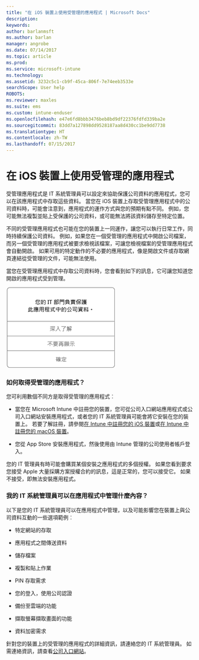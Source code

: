 ```yaml
---
title: "在 iOS 裝置上使用受管理的應用程式 | Microsoft Docs"
description: 
keywords: 
author: barlanmsft
ms.author: barlan
manager: angrobe
ms.date: 07/14/2017
ms.topic: article
ms.prod: 
ms.service: microsoft-intune
ms.technology: 
ms.assetid: 3232c5c1-cb9f-45ca-806f-7e74eeb3533e
searchScope: User help
ROBOTS: 
ms.reviewer: maxles
ms.suite: ems
ms.custom: intune-enduser
ms.openlocfilehash: e47e6fd8bbb3476beb8bd9df22376fdfd339ba2e
ms.sourcegitcommit: 83dd7a127898dd9528187aa8d430cc1be9dd7738
ms.translationtype: HT
ms.contentlocale: zh-TW
ms.lasthandoff: 07/15/2017
---
```

# <a name="use-managed-apps-on-your-ios-device"></a>在 iOS 裝置上使用受管理的應用程式

受管理應用程式是 IT 系統管理員可以設定來協助保護公司資料的應用程式，您可以在該應用程式中存取這些資料。 當您在 iOS 裝置上存取受管理應用程式中的公司資料時，可能會注意到，應用程式的運作方式與您的預期有點不同。 例如，您可能無法複製並貼上受保護的公司資料，或可能無法將該資料儲存至特定位置。

不同的受管理應用程式也可能在您的裝置上一同運作，讓您可以執行日常工作，同時持續保護公司資料。 例如，如果您在一個受管理的應用程式中開啟公司檔案，而另一個受管理的應用程式被要求檢視該檔案，可讓您檢視檔案的受管理應用程式會自動開啟。 如果可用的特定動作的不必要的應用程式，像是開啟文件或存取網頁連結從受管理的文件，可能無法使用。

當您在受管理應用程式中存取公司資料時，您會看到如下的訊息，它可讓您知道您開啟的應用程式受到管理。

![managed-apps-message-ios](./media/managed-apps-message.png)

### <a name="how-do-i-get-managed-apps"></a>如何取得受管理的應用程式？
您可利用數個不同方是取得受管理的應用程式︰

-   當您在 Microsoft Intune 中註冊您的裝置，您可從公司入口網站應用程式或公司入口網站安裝應用程式，或者您的 IT 系統管理員可能會將它安裝在您的裝置上。 若要了解註冊，請參閱[在 Intune 中註冊您的 iOS 裝置](enroll-your-device-in-intune-ios.md)或[在 Intune 中註冊您的 macOS 裝置](enroll-your-device-in-intune-macos.md)。

-   您從 App Store 安裝應用程式，然後使用由 Intune 管理的公司使用者帳戶登入。

您的 IT 管理員有時可能會購買某個安裝之應用程式的多個授權。 如果您看到要求您接受 Apple 大量採購方案授權合約的訊息，這是正常的，您可以接受它。 如果不接受，即無法安裝應用程式。

### <a name="what-can-my-it-admin-manage-in-an-app"></a>我的 IT 系統管理員可以在應用程式中管理什麼內容？
以下是您的 IT 系統管理員可以在應用程式中管理，以及可能影響您在裝置上與公司資料互動的一些選項範例︰

-   特定網站的存取

-   應用程式之間傳送資料

-   儲存檔案

-   複製和貼上作業

-   PIN 存取需求

-   您的登入，使用公司認證

-   備份至雲端的功能

-   擷取螢幕擷取畫面的功能

-   資料加密需求

針對您的裝置上的受管理的應用程式的詳細資訊，請連絡您的 IT 系統管理員。 如需連絡資訊，請查看[公司入口網站](http://portal.manage.microsoft.com)。
